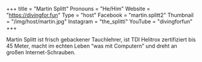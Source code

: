 +++
title = "Martin Splitt"
Pronouns = "He/Him"
Website = "https://divingfor.fun"
Type = "host"
Facebook = "martin.splitt2"
Thumbnail = "/img/host/martin.jpg"
Instagram = "the_splitti"
YouTube = "divingforfun"
+++

Martin Splitt ist frisch gebackener Tauchlehrer, ist TDI Helitrox zertifiziert bis 45 Meter, macht im echten Leben “was mit Computern” und dreht an großen Internet-Schrauben.